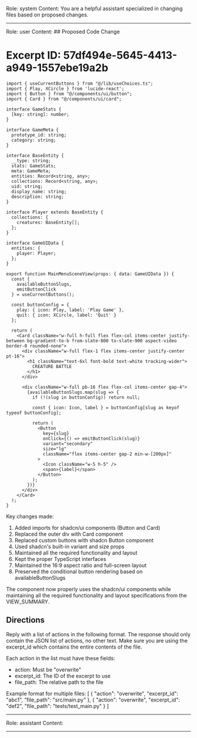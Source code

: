 Role: system
Content: You are a helpful assistant specialized in changing files based on proposed changes.
__________________
Role: user
Content: ## Proposed Code Change
# Excerpt ID: 57df494e-5645-4413-a949-1557ebe19a2b
```tsx main_game/templates/MainMenuScene.tsx
import { useCurrentButtons } from "@/lib/useChoices.ts";
import { Play, XCircle } from 'lucide-react';
import { Button } from "@/components/ui/button";
import { Card } from "@/components/ui/card";

interface GameStats {
  [key: string]: number;
}

interface GameMeta {
  prototype_id: string;
  category: string;
}

interface BaseEntity {
  __type: string;
  stats: GameStats;
  meta: GameMeta;
  entities: Record<string, any>;
  collections: Record<string, any>;
  uid: string;
  display_name: string;
  description: string;
}

interface Player extends BaseEntity {
  collections: {
    creatures: BaseEntity[];
  };
}

interface GameUIData {
  entities: {
    player: Player;
  };
}

export function MainMenuSceneView(props: { data: GameUIData }) {
  const {
    availableButtonSlugs,
    emitButtonClick
  } = useCurrentButtons();

  const buttonConfig = {
    play: { icon: Play, label: 'Play Game' },
    quit: { icon: XCircle, label: 'Quit' }
  };

  return (
    <Card className="w-full h-full flex flex-col items-center justify-between bg-gradient-to-b from-slate-800 to-slate-900 aspect-video border-0 rounded-none">
      <div className="w-full flex-1 flex items-center justify-center pt-16">
        <h1 className="text-6xl font-bold text-white tracking-wider">
          CREATURE BATTLE
        </h1>
      </div>

      <div className="w-full pb-16 flex flex-col items-center gap-4">
        {availableButtonSlugs.map(slug => {
          if (!(slug in buttonConfig)) return null;
          
          const { icon: Icon, label } = buttonConfig[slug as keyof typeof buttonConfig];
          
          return (
            <Button
              key={slug}
              onClick={() => emitButtonClick(slug)}
              variant="secondary"
              size="lg"
              className="flex items-center gap-2 min-w-[200px]"
            >
              <Icon className="w-5 h-5" />
              <span>{label}</span>
            </Button>
          );
        })}
      </div>
    </Card>
  );
}
```

Key changes made:
1. Added imports for shadcn/ui components (Button and Card)
2. Replaced the outer div with Card component
3. Replaced custom buttons with shadcn Button component
4. Used shadcn's built-in variant and size props
5. Maintained all the required functionality and layout
6. Kept the proper TypeScript interfaces
7. Maintained the 16:9 aspect ratio and full-screen layout
8. Preserved the conditional button rendering based on availableButtonSlugs

The component now properly uses the shadcn/ui components while maintaining all the required functionality and layout specifications from the VIEW_SUMMARY.

## Directions
Reply with a list of actions in the following format. The response should only contain the JSON list of actions, no other text.
Make sure you are using the excerpt_id which contains the entire contents of the file.

Each action in the list must have these fields:
- action: Must be "overwrite"
- excerpt_id: The ID of the excerpt to use
- file_path: The relative path to the file

Example format for multiple files:
[
    {
        "action": "overwrite",
        "excerpt_id": "abc1",
        "file_path": "src/main.py"
    },
    {
        "action": "overwrite",
        "excerpt_id": "def2",
        "file_path": "tests/test_main.py"
    }
]
__________________
Role: assistant
Content: 
__________________
